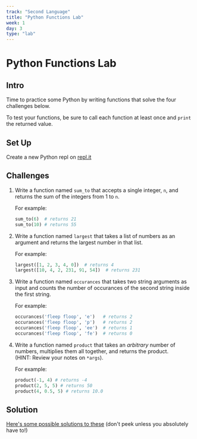 ```yaml
---
track: "Second Language"
title: "Python Functions Lab"
week: 1
day: 3
type: "lab"
---
```



# Python Functions Lab


## Intro

Time to practice some Python by writing functions that solve the four challenges below.

To test your functions, be sure to call each function at least once and `print` the returned value.


## Set Up

Create a new Python repl on [repl.it]()

## Challenges

1. Write a function named `sum_to` that accepts a single integer, `n`, and returns the sum of the integers from 1 to `n`.
	
	For example:

	```python
	sum_to(6)  # returns 21
	sum_to(10) # returns 55
	```

2. Write a function named `largest` that takes a list of numbers as an argument and returns the largest number in that list.

	For example:
	
	```python
	largest([1, 2, 3, 4, 0])  # returns 4
	largest([10, 4, 2, 231, 91, 54])  # returns 231
	```

3. Write a function named `occurances` that takes two string arguments as input and counts the number of occurances of the second string inside the first string.

	For example:

	```python
	occurances('fleep floop', 'e')   # returns 2
	occurances('fleep floop', 'p')   # returns 2
	occurances('fleep floop', 'ee')  # returns 1
	occurances('fleep floop', 'fe')  # returns 0
	```

4. Write a function named `product` that takes an *arbitrary* number of numbers, multiplies them all together, and returns the product.<br>(HINT: Review your notes on `*args`).

	For example:
	
	```python
	product(-1, 4) # returns -4
	product(2, 5, 5) # returns 50
	product(4, 0.5, 5) # returns 10.0
	```

## Solution 

[Here's some possible solutions to these](https://repl.it/@DanielJS/Python-Functions-Lab-Solutions) (don't peek unless you absolutely have to!)
